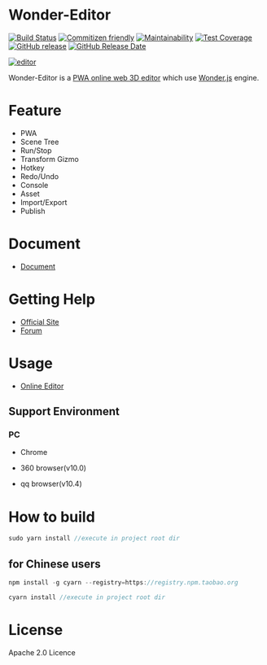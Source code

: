 # Wonder-Editor

[![Build Status](https://travis-ci.org/Wonder-Technology/Wonder-Editor.png)](https://travis-ci.org/Wonder-Technology/Wonder-Editor?branch%3Dmaster)
[![Commitizen friendly](https://img.shields.io/badge/commitizen-friendly-brightgreen.svg)](http://commitizen.github.io/cz-cli/)
[![Maintainability](https://api.codeclimate.com/v1/badges/8dbe3d385c49aa1026e5/maintainability)](https://codeclimate.com/github/Wonder-Technology/Wonder-Editor/maintainability)
[![Test Coverage](https://api.codeclimate.com/v1/badges/8dbe3d385c49aa1026e5/test_coverage)](https://codeclimate.com/github/Wonder-Technology/Wonder-Editor/test_coverage)
[![GitHub release](https://img.shields.io/github/release/Wonder-Technology/Wonder-Editor.svg)](https://github.com/Wonder-Technology/Wonder-Editor/releases)
[![GitHub Release Date](https://img.shields.io/github/release-date/Wonder-Technology/Wonder-Editor.svg)](https://github.com/Wonder-Technology/Wonder-Editor/releases) 


[![editor](https://www.wonder-3d.com/img/editor.jpg) ](https://meta3d-4g18u7z10c8427f9-1302358347.tcloudbaseapp.com/wonder-editor/index.html) 



Wonder-Editor is a [PWA online web 3D editor](https://yyc-git.github.io/wonder/index.html) which use [Wonder.js](https://github.com/Wonder-Technology/Wonder.js) engine.








# Feature

- PWA
- Scene Tree
- Run/Stop
- Transform Gizmo
- Hotkey
- Redo/Undo
- Console
- Asset
- Import/Export
- Publish


# Document

- [Document](https://www.wonder-3d.com/docs/docs/doc1-1/)

# Getting Help

- [Official Site](https://www.wonder-3d.com/)
- [Forum](https://forum.wonder-3d.com/)


# Usage

- [Online Editor](https://yyc-git.github.io/wonder/index.html)


## Support Environment

### PC

- Chrome

- 360 browser(v10.0)

- qq browser(v10.4)



# How to build


```js
sudo yarn install //execute in project root dir
```

## for Chinese users

```js
npm install -g cyarn --registry=https://registry.npm.taobao.org

cyarn install //execute in project root dir
```



# License
Apache 2.0 Licence
